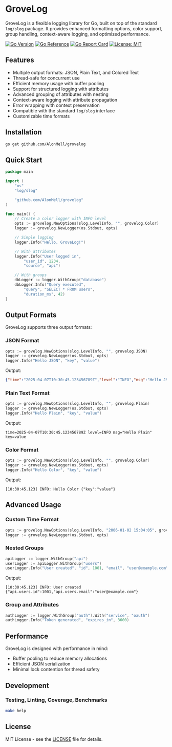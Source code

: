 # GroveLog

GroveLog is a flexible logging library for Go, built on top of the standard `log/slog` package. It provides enhanced formatting options, color support, group handling, context-aware logging, and optimized performance.

[![Go Version](https://img.shields.io/github/go-mod/go-version/AlonMell/grovelog)](https://golang.org/)
[![Go Reference](https://pkg.go.dev/badge/github.com/AlonMell/grovelog.svg)](https://pkg.go.dev/github.com/AlonMell/grovelog)
[![Go Report Card](https://goreportcard.com/badge/github.com/AlonMell/grovelog)](https://goreportcard.com/report/github.com/AlonMell/grovelog)
[![License: MIT](https://img.shields.io/badge/License-MIT-yellow.svg)](https://opensource.org/licenses/MIT)

## Features

- Multiple output formats: JSON, Plain Text, and Colored Text
- Thread-safe for concurrent use
- Efficient memory usage with buffer pooling
- Support for structured logging with attributes
- Advanced grouping of attributes with nesting
- Context-aware logging with attribute propagation
- Error wrapping with context preservation
- Compatible with the standard `log/slog` interface
- Customizable time formats

## Installation

```bash
go get github.com/AlonMell/grovelog
```

## Quick Start

```go
package main

import (
    "os"
    "log/slog"

    "github.com/AlonMell/grovelog"
)

func main() {
    // Create a color logger with INFO level
    opts := grovelog.NewOptions(slog.LevelInfo, "", grovelog.Color)
    logger := grovelog.NewLogger(os.Stdout, opts)

    // Simple logging
    logger.Info("Hello, GroveLog!")

    // With attributes
    logger.Info("User logged in",
        "user_id", 1234,
        "source", "api")

    // With groups
    dbLogger := logger.WithGroup("database")
    dbLogger.Info("Query executed",
        "query", "SELECT * FROM users",
        "duration_ms", 42)
}
```

## Output Formats

GroveLog supports three output formats:

### JSON Format

```go
opts := grovelog.NewOptions(slog.LevelInfo, "", grovelog.JSON)
logger := grovelog.NewLogger(os.Stdout, opts)
logger.Info("Hello JSON", "key", "value")
```

Output:
```json
{"time":"2025-04-07T10:30:45.123456789Z","level":"INFO","msg":"Hello JSON","key":"value"}
```

### Plain Text Format

```go
opts := grovelog.NewOptions(slog.LevelInfo, "", grovelog.Plain)
logger := grovelog.NewLogger(os.Stdout, opts)
logger.Info("Hello Plain", "key", "value")
```

Output:
```
time=2025-04-07T10:30:45.123456789Z level=INFO msg="Hello Plain" key=value
```

### Color Format

```go
opts := grovelog.NewOptions(slog.LevelInfo, "", grovelog.Color)
logger := grovelog.NewLogger(os.Stdout, opts)
logger.Info("Hello Color", "key", "value")
```

Output:
```
[10:30:45.123] INFO: Hello Color {"key":"value"}
```

## Advanced Usage

### Custom Time Format

```go
opts := grovelog.NewOptions(slog.LevelInfo, "2006-01-02 15:04:05", grovelog.Color)
logger := grovelog.NewLogger(os.Stdout, opts)
```

### Nested Groups

```go
apiLogger := logger.WithGroup("api")
userLogger := apiLogger.WithGroup("users")
userLogger.Info("User created", "id", 1001, "email", "user@example.com")
```

Output:
```
[10:30:45.123] INFO: User created {"api.users.id":1001,"api.users.email":"user@example.com"}
```

### Group and Attributes

```go
authLogger := logger.WithGroup("auth").With("service", "oauth")
authLogger.Info("Token generated", "expires_in", 3600)
```

## Performance

GroveLog is designed with performance in mind:

- Buffer pooling to reduce memory allocations
- Efficient JSON serialization
- Minimal lock contention for thread safety

## Development

### Testing, Linting, Coverage, Benchmarks

```bash
make help
```

## License

MIT License - see the [LICENSE](LICENSE) file for details.
